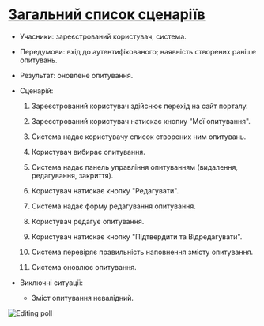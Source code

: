 # [Загальний список сценаріїв](https://github.com/MkZb/ODB/blob/master/doc/requests.md#3-%D1%81%D1%86%D0%B5%D0%BD%D0%B0%D1%80%D1%96%D1%97)
- Учасники: зареєстрований користувач, система.

- Передумови: вхід до аутентифікованого; наявність створених раніше опитувань.

- Результат: оновлене опитування.

- Сценарій:

	1. Зареєстрований користувач здійснює перехід на сайт порталу.
		
	2. Зареєстрований користувач натискає кнопку "Мої опитування".
	
	3. Система надає користувачу список створених ним опитувань.
	
	4. Користувач вибирає опитування.
	
	5. Система надає панель управління опитуванням (видалення, редагування, закриття).
	
	6. Користувач натискає кнопку "Редагувати".
	
	7. Система надає форму редагування опитування.
	
	8. Користувач редагує опитування.
	
	9. Користувач натискає кнопку "Підтвердити та Відредагувати".
	
	9. Система перевіряє правильність наповнення змісту опитування.
	
	10. Система оновлює опитування.

- Виключні ситуації:
	- Зміст опитування невалідний.

![Editing poll](https://i.imgur.com/VAHxnoZ.png)
